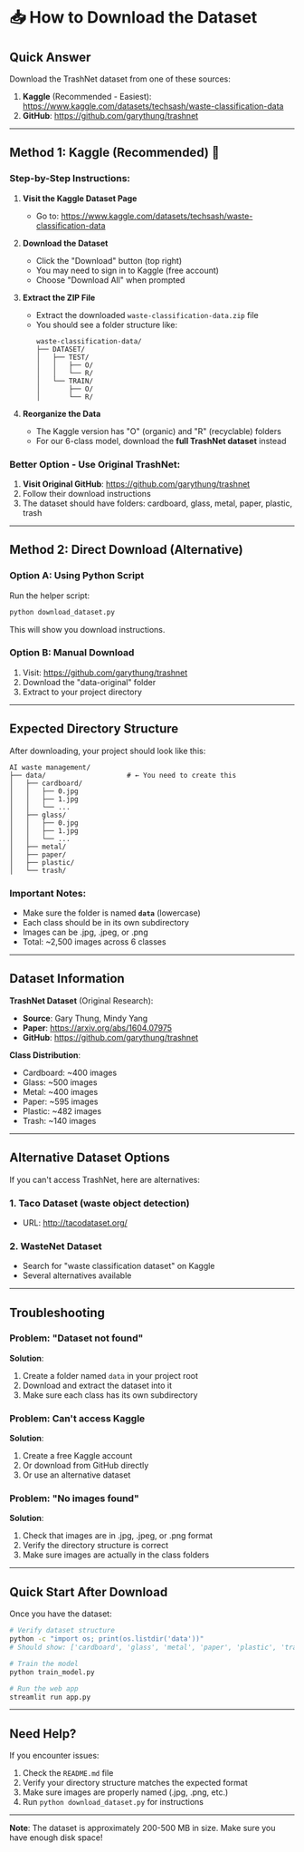 # 📥 How to Download the Dataset

## Quick Answer

Download the TrashNet dataset from one of these sources:

1. **Kaggle** (Recommended - Easiest): https://www.kaggle.com/datasets/techsash/waste-classification-data
2. **GitHub**: https://github.com/garythung/trashnet

---

## Method 1: Kaggle (Recommended) 🎯

### Step-by-Step Instructions:

1. **Visit the Kaggle Dataset Page**
   - Go to: https://www.kaggle.com/datasets/techsash/waste-classification-data

2. **Download the Dataset**
   - Click the "Download" button (top right)
   - You may need to sign in to Kaggle (free account)
   - Choose "Download All" when prompted

3. **Extract the ZIP File**
   - Extract the downloaded `waste-classification-data.zip` file
   - You should see a folder structure like:
     ```
     waste-classification-data/
     ├── DATASET/
     │   ├── TEST/
     │   │   ├── O/
     │   │   └── R/
     │   └── TRAIN/
     │       ├── O/
     │       └── R/
     ```

4. **Reorganize the Data**
   - The Kaggle version has "O" (organic) and "R" (recyclable) folders
   - For our 6-class model, download the **full TrashNet dataset** instead

### Better Option - Use Original TrashNet:

1. **Visit Original GitHub**: https://github.com/garythung/trashnet
2. Follow their download instructions
3. The dataset should have folders: cardboard, glass, metal, paper, plastic, trash

---

## Method 2: Direct Download (Alternative)

### Option A: Using Python Script

Run the helper script:

```bash
python download_dataset.py
```

This will show you download instructions.

### Option B: Manual Download

1. Visit: https://github.com/garythung/trashnet
2. Download the "data-original" folder
3. Extract to your project directory

---

## Expected Directory Structure

After downloading, your project should look like this:

```
AI waste management/
├── data/                    # ← You need to create this
│   ├── cardboard/
│   │   ├── 0.jpg
│   │   ├── 1.jpg
│   │   └── ...
│   ├── glass/
│   │   ├── 0.jpg
│   │   ├── 1.jpg
│   │   └── ...
│   ├── metal/
│   ├── paper/
│   ├── plastic/
│   └── trash/
```

### Important Notes:

- Make sure the folder is named **`data`** (lowercase)
- Each class should be in its own subdirectory
- Images can be .jpg, .jpeg, or .png
- Total: ~2,500 images across 6 classes

---

## Dataset Information

**TrashNet Dataset** (Original Research):
- **Source**: Gary Thung, Mindy Yang
- **Paper**: https://arxiv.org/abs/1604.07975
- **GitHub**: https://github.com/garythung/trashnet

**Class Distribution**:
- Cardboard: ~400 images
- Glass: ~500 images
- Metal: ~400 images
- Paper: ~595 images
- Plastic: ~482 images
- Trash: ~140 images

---

## Alternative Dataset Options

If you can't access TrashNet, here are alternatives:

### 1. Taco Dataset (waste object detection)
- URL: http://tacodataset.org/

### 2. WasteNet Dataset
- Search for "waste classification dataset" on Kaggle
- Several alternatives available

---

## Troubleshooting

### Problem: "Dataset not found"
**Solution**: 
1. Create a folder named `data` in your project root
2. Download and extract the dataset into it
3. Make sure each class has its own subdirectory

### Problem: Can't access Kaggle
**Solution**:
1. Create a free Kaggle account
2. Or download from GitHub directly
3. Or use an alternative dataset

### Problem: "No images found"
**Solution**:
1. Check that images are in .jpg, .jpeg, or .png format
2. Verify the directory structure is correct
3. Make sure images are actually in the class folders

---

## Quick Start After Download

Once you have the dataset:

```bash
# Verify dataset structure
python -c "import os; print(os.listdir('data'))"
# Should show: ['cardboard', 'glass', 'metal', 'paper', 'plastic', 'trash']

# Train the model
python train_model.py

# Run the web app
streamlit run app.py
```

---

## Need Help?

If you encounter issues:
1. Check the `README.md` file
2. Verify your directory structure matches the expected format
3. Make sure images are properly named (.jpg, .png, etc.)
4. Run `python download_dataset.py` for instructions

---

**Note**: The dataset is approximately 200-500 MB in size. Make sure you have enough disk space!

